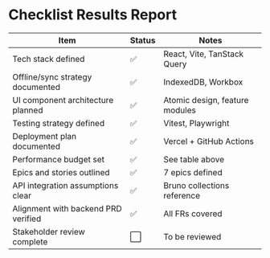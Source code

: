 # Checklist Results Report

| Item                                | Status | Notes                          |
|-------------------------------------|--------|--------------------------------|
| Tech stack defined                  | ✅     | React, Vite, TanStack Query    |
| Offline/sync strategy documented    | ✅     | IndexedDB, Workbox             |
| UI component architecture planned   | ✅     | Atomic design, feature modules |
| Testing strategy defined            | ✅     | Vitest, Playwright             |
| Deployment plan documented          | ✅     | Vercel + GitHub Actions        |
| Performance budget set              | ✅     | See table above                |
| Epics and stories outlined          | ✅     | 7 epics defined                |
| API integration assumptions clear   | ✅     | Bruno collections reference    |
| Alignment with backend PRD verified | ✅     | All FRs covered                |
| Stakeholder review complete         | ⬜     | To be reviewed                 |

